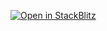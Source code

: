 [![Open in StackBlitz](https://developer.stackblitz.com/img/open_in_stackblitz.svg)](https://stackblitz.com/fork/github/baitando/dhbw-web/tree/master/02c_spa/initial?file=index.html&terminal=stackblitz&title=Aufgabe%202%20Modul%202c%20%28SPA%29)